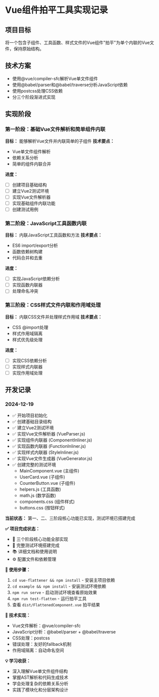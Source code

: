 # Vue组件拍平工具实现记录

## 项目目标
将一个包含子组件、工具函数、样式文件的Vue组件"拍平"为单个内联的Vue文件，保持原始结构。

## 技术方案
- 使用@vue/compiler-sfc解析Vue单文件组件
- 使用@babel/parser和@babel/traverse分析JavaScript依赖
- 使用postcss处理CSS依赖
- 分三个阶段渐进式实现

## 实现阶段

### 第一阶段：基础Vue文件解析和简单组件内联
**目标：** 能够解析Vue文件并内联简单的子组件
**技术要点：**
- Vue单文件组件解析
- 依赖关系分析
- 简单的组件内联合并

**进度：**
- [ ] 创建项目基础结构
- [ ] 建立Vue2测试环境
- [ ] 实现Vue文件解析器
- [ ] 实现基础组件内联功能
- [ ] 创建测试用例

### 第二阶段：JavaScript工具函数内联
**目标：** 内联JavaScript工具函数和方法
**技术要点：**
- ES6 import/export分析
- 函数依赖树构建
- 代码合并和去重

**进度：**
- [ ] 实现JavaScript依赖分析
- [ ] 实现函数内联器
- [ ] 处理命名冲突

### 第三阶段：CSS样式文件内联和作用域处理
**目标：** 内联CSS文件并处理样式作用域
**技术要点：**
- CSS @import处理
- 样式作用域隔离
- 样式优先级处理

**进度：**
- [ ] 实现CSS依赖分析
- [ ] 实现样式内联器
- [ ] 实现作用域处理

## 开发记录

### 2024-12-19
- ✅ 开始项目初始化
- ✅ 创建基础目录结构  
- ✅ 建立Vue2测试环境
- ✅ 实现Vue文件解析器 (VueParser.js)
- ✅ 实现组件内联器 (ComponentInliner.js) 
- ✅ 实现函数内联器 (FunctionInliner.js)
- ✅ 实现样式内联器 (StyleInliner.js)
- ✅ 实现Vue文件生成器 (VueGenerator.js)
- ✅ 创建完整的测试环境
  - MainComponent.vue (主组件)
  - UserCard.vue (子组件)
  - CounterButton.vue (子组件)
  - helpers.js (工具函数)
  - math.js (数学函数)
  - components.css (组件样式)
  - buttons.css (按钮样式)

**当前状态：** 第一、二、三阶段核心功能已实现，测试环境已搭建完成

**✅ 项目完成状态：**
- 🎯 三个阶段核心功能全部实现
- 🧪 完整测试环境搭建完成
- 📚 详细文档和使用说明
- ⚙️ 配置文件和依赖管理

**🚀 使用步骤：**
1. `cd vue-flattener && npm install` - 安装主项目依赖
2. `cd example && npm install` - 安装测试环境依赖  
3. `npm run serve` - 启动测试环境查看原始效果
4. `npm run test-flatten` - 运行拍平工具
5. 查看 `dist/FlattenedComponent.vue` 拍平结果

**🔧 技术实现：**
- Vue文件解析：@vue/compiler-sfc
- JavaScript分析：@babel/parser + @babel/traverse  
- CSS处理：postcss
- 错误处理：友好的fallback机制
- 作用域隔离：自动命名空间

**💡 学习收获：**
- 深入理解Vue单文件组件结构
- 掌握AST解析和代码生成技术
- 学会处理复杂的依赖关系分析
- 实践了模块化和分层架构设计
